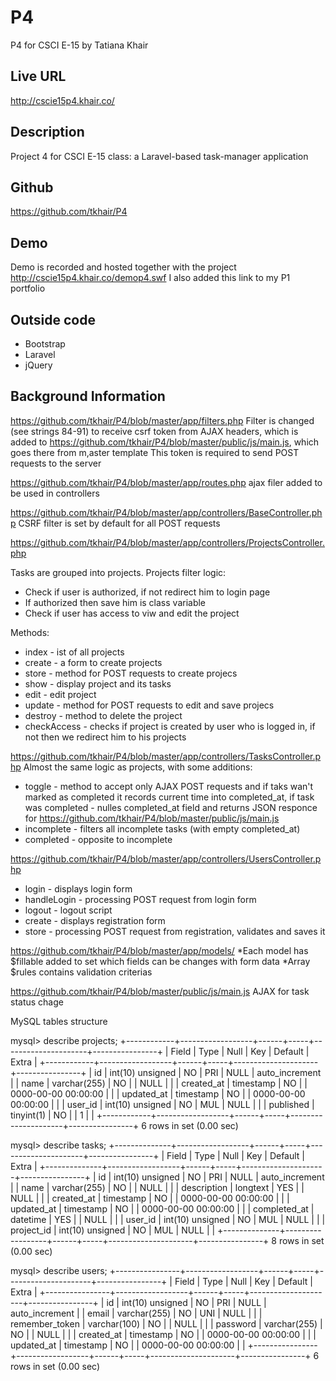 P4
==

P4 for CSCI E-15 by Tatiana Khair

## Live URL
<http://cscie15p4.khair.co/>

## Description
Project 4 for CSCI E-15 class: a Laravel-based task-manager application

## Github
<https://github.com/tkhair/P4>

## Demo
Demo is recorded and hosted together with the project <http://cscie15p4.khair.co/demop4.swf>
I also added this link to my P1 portfolio

## Outside code
* Bootstrap
* Laravel
* jQuery

## Background Information

https://github.com/tkhair/P4/blob/master/app/filters.php
Filter is changed (see strings 84-91) to receive csrf token from AJAX headers, which is added to  https://github.com/tkhair/P4/blob/master/public/js/main.js, which goes there from m,aster template
This token is required to send POST requests to the server


https://github.com/tkhair/P4/blob/master/app/routes.php
ajax filer added to be used in controllers

https://github.com/tkhair/P4/blob/master/app/controllers/BaseController.php
CSRF filter is set by default for all POST requests

https://github.com/tkhair/P4/blob/master/app/controllers/ProjectsController.php

Tasks are grouped into projects.
Projects filter logic:
* Check if user is authorized, if not redirect him to login page
* If authorized then save him is class variable
* Check if user has access to viw and edit the project

Methods:
* index - ist of all projects
* create - a form to create projects
* store - method for POST requests to create projecs
* show - display project and its tasks
* edit - edit project
* update - method for POST requests to edit and save projecs
* destroy - method to delete the project
* checkAccess - checks if project is created by user who is logged in, if not then we redirect him to his projects

https://github.com/tkhair/P4/blob/master/app/controllers/TasksController.php
Almost the same logic as projects, with some additions:
* toggle - method to accept only AJAX POST requests and if taks wan't marked as completed it records current time into completed_at, if task was completed - nulles completed_at field and returns JSON responce for https://github.com/tkhair/P4/blob/master/public/js/main.js
* incomplete - filters all incomplete tasks (with empty completed_at)
* completed - opposite to incomplete


https://github.com/tkhair/P4/blob/master/app/controllers/UsersController.php 

* login - displays login form
* handleLogin - processing POST request from login form
* logout - logout script
* create - displays registration form
* store - processing POST request from registration, validates and saves it


https://github.com/tkhair/P4/blob/master/app/models/
*Each model has $fillable added to set which fields can be changes with form data
*Array $rules contains validation criterias


https://github.com/tkhair/P4/blob/master/public/js/main.js
AJAX for task status chage



MySQL tables structure

mysql> describe projects;
+------------+------------------+------+-----+---------------------+----------------+
| Field      | Type             | Null | Key | Default             | Extra          |
+------------+------------------+------+-----+---------------------+----------------+
| id         | int(10) unsigned | NO   | PRI | NULL                | auto_increment |
| name       | varchar(255)     | NO   |     | NULL                |                |
| created_at | timestamp        | NO   |     | 0000-00-00 00:00:00 |                |
| updated_at | timestamp        | NO   |     | 0000-00-00 00:00:00 |                |
| user_id    | int(10) unsigned | NO   | MUL | NULL                |                |
| published  | tinyint(1)       | NO   |     | 1                   |                |
+------------+------------------+------+-----+---------------------+----------------+
6 rows in set (0.00 sec)

mysql> describe tasks;
+--------------+------------------+------+-----+---------------------+----------------+
| Field        | Type             | Null | Key | Default             | Extra          |
+--------------+------------------+------+-----+---------------------+----------------+
| id           | int(10) unsigned | NO   | PRI | NULL                | auto_increment |
| name         | varchar(255)     | NO   |     | NULL                |                |
| description  | longtext         | YES  |     | NULL                |                |
| created_at   | timestamp        | NO   |     | 0000-00-00 00:00:00 |                |
| updated_at   | timestamp        | NO   |     | 0000-00-00 00:00:00 |                |
| completed_at | datetime         | YES  |     | NULL                |                |
| user_id      | int(10) unsigned | NO   | MUL | NULL                |                |
| project_id   | int(10) unsigned | NO   | MUL | NULL                |                |
+--------------+------------------+------+-----+---------------------+----------------+
8 rows in set (0.00 sec)

mysql> describe users;
+----------------+------------------+------+-----+---------------------+----------------+
| Field          | Type             | Null | Key | Default             | Extra          |
+----------------+------------------+------+-----+---------------------+----------------+
| id             | int(10) unsigned | NO   | PRI | NULL                | auto_increment |
| email          | varchar(255)     | NO   | UNI | NULL                |                |
| remember_token | varchar(100)     | NO   |     | NULL                |                |
| password       | varchar(255)     | NO   |     | NULL                |                |
| created_at     | timestamp        | NO   |     | 0000-00-00 00:00:00 |                |
| updated_at     | timestamp        | NO   |     | 0000-00-00 00:00:00 |                |
+----------------+------------------+------+-----+---------------------+----------------+
6 rows in set (0.00 sec)
